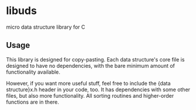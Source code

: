 # libuds
micro data structure library for C

## Usage
This library is designed for copy-pasting. Each data structure's core file is designed to have no dependencies, with the bare minimum amount of functionality available. 

However, if you want more useful stuff, feel free to include the {data structure}x.h header in your code, too. It has dependencies with some other files, but also more functionality. All sorting routines and higher-order functions are in there. 
